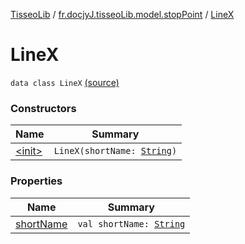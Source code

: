 [TisseoLib](../../index.md) / [fr.docjyJ.tisseoLib.model.stopPoint](../index.md) / [LineX](./index.md)

# LineX

`data class LineX` [(source)](https://github.com/docjyj/tisseoLib/tree/master/src/main/kotlin/fr/docjyJ/tisseoLib/model/stopPoint/LineX.kt#L6)

### Constructors

| Name | Summary |
|---|---|
| [&lt;init&gt;](-init-.md) | `LineX(shortName: `[`String`](https://kotlinlang.org/api/latest/jvm/stdlib/kotlin/-string/index.html)`)` |

### Properties

| Name | Summary |
|---|---|
| [shortName](short-name.md) | `val shortName: `[`String`](https://kotlinlang.org/api/latest/jvm/stdlib/kotlin/-string/index.html) |

